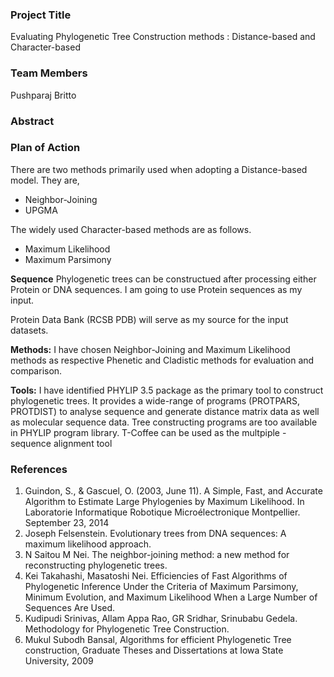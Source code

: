 <h3> Project Title </h3>
Evaluating Phylogenetic Tree Construction methods : Distance-based and Character-based

<h3> Team Members </h3>
Pushparaj Britto

<h3> Abstract </h3>

<h3> Plan of Action </h3>
  There are two methods primarily used when adopting a Distance-based model. They are,
  <ul>
    <li>Neighbor-Joining</li>
    <li>UPGMA</li> 
  </ul>
  
  The widely used Character-based methods are as follows.
  <ul>
    <li>Maximum Likelihood</li>
    <li>Maximum Parsimony</li> 
  </ul>

<p><b>Sequence</b> Phylogenetic trees can be constructued after processing either Protein or DNA sequences. I am going to use Protein sequences as my input.</p>
<p><Datasets> Protein Data Bank (RCSB PDB) will serve as my source for the input datasets.</p>
<p><b>Methods:</b> I have chosen Neighbor-Joining and Maximum Likelihood methods as respective Phenetic and Cladistic methods for evaluation and comparison.</p>
<p><b>Tools:</b> I have identified PHYLIP 3.5 package as the primary tool to construct phylogenetic trees. It provides a wide-range of programs (PROTPARS, PROTDIST) to analyse sequence and generate distance matrix data as well as molecular sequence data. Tree constructing programs are too available in PHYLIP program library. T-Coffee can be used as the multpiple - sequence alignment tool</p>
<h3>References</h3>
<ol>
  <li>Guindon, S., & Gascuel, O. (2003, June 11). A Simple, Fast, and Accurate Algorithm to Estimate Large Phylogenies by Maximum Likelihood. In Laboratorie Informatique Robotique Microélectronique Montpellier. September 23, 2014</li>
  <li>Joseph Felsenstein. Evolutionary trees from DNA sequences: A maximum likelihood approach.</li>
  <li>N Saitou M Nei. The neighbor-joining method: a new method for reconstructing phylogenetic trees.</li>
  <li>Kei Takahashi, Masatoshi Nei. Efficiencies of Fast Algorithms of Phylogenetic Inference Under the Criteria of Maximum Parsimony, Minimum Evolution, and Maximum Likelihood When a Large Number of Sequences Are Used.</li>
  <li>Kudipudi Srinivas, Allam Appa Rao, GR Sridhar, Srinubabu Gedela. Methodology for Phylogenetic Tree Construction.</li>
  <li>Mukul Subodh Bansal, Algorithms for efficient Phylogenetic Tree construction, Graduate Theses and Dissertations at Iowa State University, 2009</li>
</ol>
